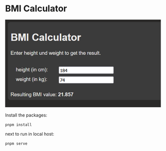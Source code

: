 # BMI Calculator

![demo](image.png)

Install the packages:
 
```
pnpm install
```
 
next to run in local host:
 
```
pnpm serve
```
